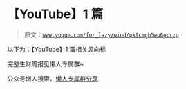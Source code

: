 # 【YouTube】1 篇

> 原文：[`www.yuque.com/for_lazy/wind/pk9cmgh5wo6pcrzp`](https://www.yuque.com/for_lazy/wind/pk9cmgh5wo6pcrzp)

以下为：【YouTube】1 篇相关风向标

完整生财周报见懒人专属群~

公众号懒人搜索，[懒人专属群分享](https://lazybook.fun/#/blog/group)
